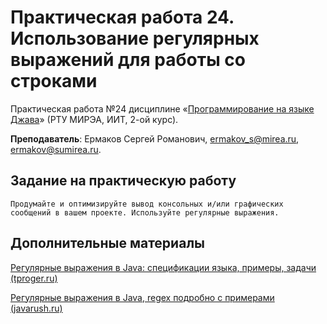 # Практическая работа 24. Использование регулярных выражений для работы со строками
Практическая работа №24 дисциплине «[Программирование на языке Джава](https://online-edu.mirea.ru/course/view.php?id=4053)» (РТУ МИРЭА, ИИТ, 2-ой курс).

**Преподаватель**: Ермаков Сергей Романович, ermakov_s@mirea.ru, ermakov@sumirea.ru.

## Задание на практическую работу

    Продумайте и оптимизируйте вывод консольных и/или графических сообщений в вашем проекте. Используйте регулярные выражения.

## Дополнительные материалы

[Регулярные выражения в Java: спецификации языка, примеры, задачи (tproger.ru)](https://tproger.ru/articles/java-regex-ispolzovanie-reguljarnyh-vyrazhenij-na-praktike/)

[Регулярные выражения в Java, regex подробно с примерами (javarush.ru)](https://javarush.ru/groups/posts/regulyarnye-vyrazheniya-v-java)

